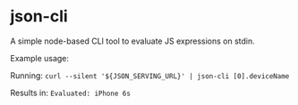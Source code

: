# json-cli
A simple node-based CLI tool to evaluate JS expressions on stdin.

Example usage:

Running:
`curl --silent '${JSON_SERVING_URL}' | json-cli [0].deviceName`

Results in:
`Evaluated: iPhone 6s`
